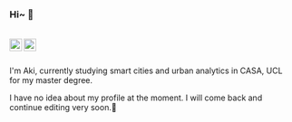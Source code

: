 ### Hi~ 👋


<br/>
<a href="https://twitter.com/Missa_www">
  <img align="left" alt="Abhishek Naidu | Twitter" width="22px" src="https://cdn.jsdelivr.net/npm/simple-icons@v3/icons/twitter.svg" />
</a>
<a href="https://www.instagram.com/akiakutaji/">
  <img align="left" alt="Abhishek's Instagram" width="22px" src="https://cdn.jsdelivr.net/npm/simple-icons@v3/icons/instagram.svg" />
</a>
</br>

<br/>I'm Aki, currently studying smart cities and urban analytics in CASA, UCL for my master degree.</br>

I have no idea about my profile at the moment. I will come back and continue editing very soon.🤾‍

